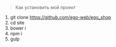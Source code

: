 > Как установить мой проект

1. git clone https://github.com/ego-web/ego_shop
2. cd site
3. bower i
4. npm i
5. gulp
